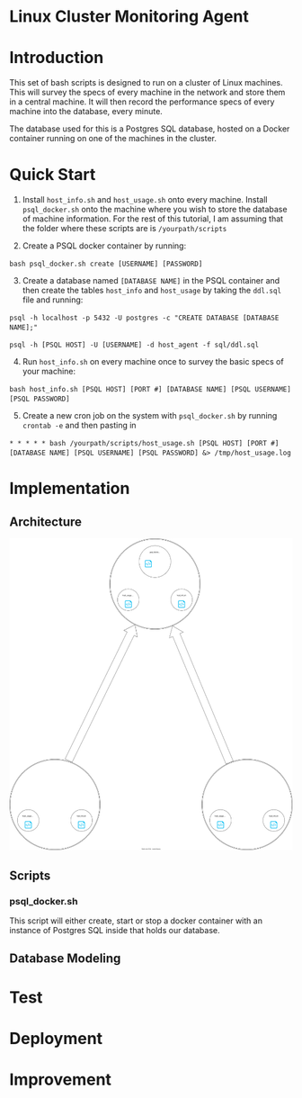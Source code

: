 # Linux Cluster Monitoring Agent

# Introduction
This set of bash scripts is designed to run on a cluster of Linux machines. This will survey the specs of every machine in the network
and store them in a central machine. It will then record the performance specs of every machine into the database, every minute.

The database used for this is a Postgres SQL database, hosted on a Docker container running on one of the machines in the cluster.

# Quick Start
1. Install `host_info.sh` and `host_usage.sh` onto every machine. Install `psql_docker.sh` onto the machine where you wish to 
store the database of machine information. For the rest of this tutorial, I am assuming that the folder where these scripts are
is `/yourpath/scripts`

2. Create a PSQL docker container by running:

`bash psql_docker.sh create [USERNAME] [PASSWORD]`

3. Create a database named `[DATABASE NAME]` in the PSQL container and then create the tables `host_info` and `host_usage` by taking the 
`ddl.sql` file and running:

`psql -h localhost -p 5432 -U postgres -c "CREATE DATABASE [DATABASE NAME];"`

`psql -h [PSQL HOST] -U [USERNAME] -d host_agent -f sql/ddl.sql`

4. Run `host_info.sh` on every machine once to survey the basic specs of your machine:

`bash host_info.sh [PSQL HOST] [PORT #] [DATABASE NAME] [PSQL USERNAME] [PSQL PASSWORD]`

5. Create a new cron job on the system with `psql_docker.sh` by running `crontab -e` and then pasting in

`* * * * * bash /yourpath/scripts/host_usage.sh [PSQL HOST] [PORT #] [DATABASE NAME] [PSQL USERNAME] [PSQL PASSWORD] &> /tmp/host_usage.log` 

# Implementation
## Architecture
![Architecture Diagram](./assets/ArchitectureDiagram.svg)

## Scripts
### psql_docker.sh
This script will either create, start or stop a docker container with an instance of Postgres SQL inside that holds our database.



## Database Modeling

# Test

# Deployment

# Improvement